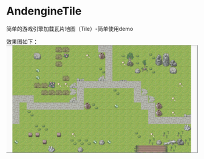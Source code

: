 # AndengineTile
简单的游戏引擎加载瓦片地图（Tile）-简单使用demo

效果图如下：
![pic](https://github.com/stormdzh/AndengineTile/blob/master/pre/aa.png)
